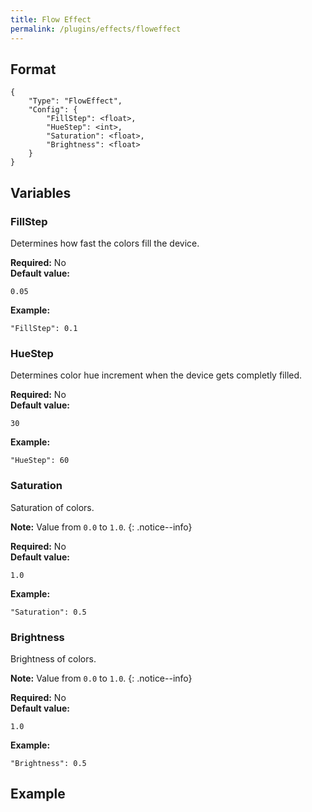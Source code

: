 ```yaml
---
title: Flow Effect
permalink: /plugins/effects/floweffect
---
```


## Format

~~~
{
    "Type": "FlowEffect",
    "Config": {
        "FillStep": <float>,
        "HueStep": <int>,
        "Saturation": <float>,
        "Brightness": <float>
    }
}
~~~

## Variables

### FillStep
<div class="variable-block" markdown="block">

Determines how fast the colors fill the device.

**Required:** No<br>
**Default value:**
~~~
0.05
~~~
**Example:**
~~~
"FillStep": 0.1
~~~

</div>

### HueStep
<div class="variable-block" markdown="block">

Determines color hue increment when the device gets completly filled.

**Required:** No<br>
**Default value:**
~~~
30
~~~
**Example:**
~~~
"HueStep": 60
~~~

</div>

### Saturation
<div class="variable-block" markdown="block">

Saturation of colors.

**Note:** Value from `0.0` to `1.0`.
{: .notice--info}

**Required:** No<br>
**Default value:**
~~~
1.0
~~~
**Example:**
~~~
"Saturation": 0.5
~~~

</div>

### Brightness
<div class="variable-block" markdown="block">

Brightness of colors.

**Note:** Value from `0.0` to `1.0`.
{: .notice--info}

**Required:** No<br>
**Default value:**
~~~
1.0
~~~
**Example:**
~~~
"Brightness": 0.5
~~~

</div>

## Example

~~~
~~~